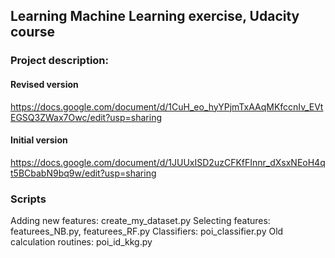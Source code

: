 ## Learning Machine Learning exercise, Udacity course

### Project description:
#### Revised version
https://docs.google.com/document/d/1CuH_eo_hyYPjmTxAAqMKfccnIv_EVtEGSQ3ZWax7Owc/edit?usp=sharing
#### Initial version
https://docs.google.com/document/d/1JUUxISD2uzCFKfFInnr_dXsxNEoH4qt5BCbabN9bq9w/edit?usp=sharing

### Scripts
Adding new features: create_my_dataset.py
Selecting features: featurees_NB.py, featurees_RF.py
Classifiers: poi_classifier.py
Old calculation routines: poi_id_kkg.py
